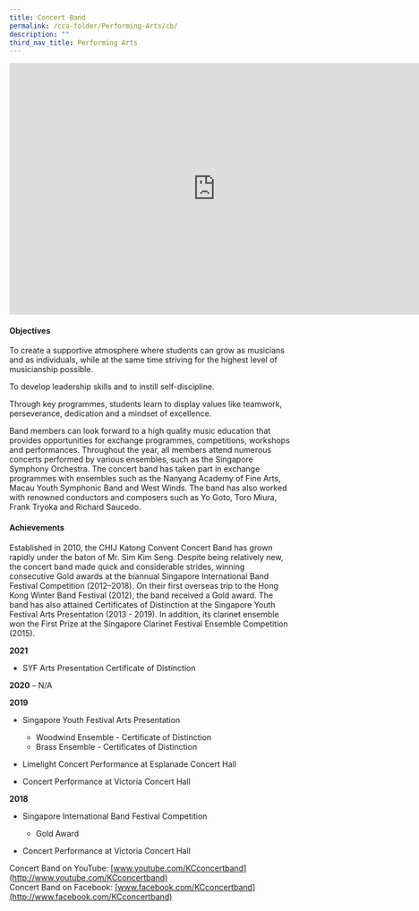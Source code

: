```yaml
---
title: Concert Band
permalink: /cca-folder/Performing-Arts/cb/
description: ""
third_nav_title: Performing Arts
---
```

<iframe allowfullscreen="true" height="450" width="735" frameborder="0" src="https://docs.google.com/presentation/d/e/2PACX-1vT59IGT6Cvnykxb-LJT_No6uhaMiWCaBbJY216bHMDvftBjZ3-zmAg3zaa1Z95--ZJXFeBaMaTZvOmw/embed?start=false&amp;loop=false&amp;delayms=3000"></iframe>

#### Objectives

To create a supportive atmosphere where students can grow as musicians and as individuals, while at the same time striving for the highest level of musicianship possible.

To develop leadership skills and to instill self-discipline.

Through key programmes, students learn to display values like teamwork, perseverance, dedication and a mindset of excellence.

Band members can look forward to a high quality music education that provides opportunities for exchange programmes, competitions, workshops and performances. Throughout the year, all members attend numerous concerts performed by various ensembles, such as the Singapore Symphony Orchestra. The concert band has taken part in exchange programmes with ensembles such as the Nanyang Academy of Fine Arts, Macau Youth Symphonic Band and West Winds. The band has also worked with renowned conductors and composers such as Yo Goto, Toro Miura, Frank Tryoka and Richard Saucedo.

#### Achievements

Established in 2010, the CHIJ Katong Convent Concert Band has grown rapidly under the baton of Mr. Sim Kim Seng. Despite being relatively new, the concert band made quick and considerable strides, winning consecutive Gold awards at the biannual Singapore International Band Festival Competition (2012–2018). On their first overseas trip to the Hong Kong Winter Band Festival (2012), the band received a Gold award. The band has also attained Certificates of Distinction at the Singapore Youth Festival Arts Presentation (2013 - 2019). In addition, its clarinet ensemble won the First Prize at the Singapore Clarinet Festival Ensemble Competition (2015).

**2021**  <br>
* SYF Arts Presentation Certificate of Distinction  
    
**2020**&nbsp;– N/A

**2019**<br>
* Singapore Youth Festival Arts Presentation
	* Woodwind Ensemble - Certificate of Distinction<br>
	* Brass Ensemble - Certificates of Distinction

* Limelight Concert Performance at Esplanade Concert Hall
* Concert Performance at Victoria Concert Hall

**2018**

* Singapore International Band Festival Competition
	* Gold Award

* Concert Performance at Victoria Concert Hall

Concert Band on YouTube:&nbsp;[www.youtube.com/KCconcertband](http://www.youtube.com/KCconcertband)<br>
Concert Band on Facebook:&nbsp;[www.facebook.com/KCconcertband](http://www.facebook.com/KCconcertband)